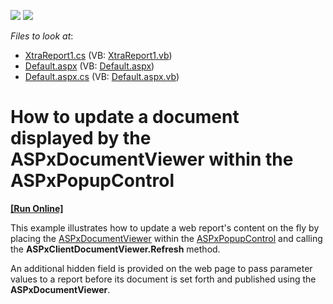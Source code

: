 <!-- default badges list -->
[![](https://img.shields.io/badge/Open_in_DevExpress_Support_Center-FF7200?style=flat-square&logo=DevExpress&logoColor=white)](https://supportcenter.devexpress.com/ticket/details/E914)
[![](https://img.shields.io/badge/📖_How_to_use_DevExpress_Examples-e9f6fc?style=flat-square)](https://docs.devexpress.com/GeneralInformation/403183)
<!-- default badges end -->
<!-- default file list -->
*Files to look at*:

* [XtraReport1.cs](./CS/DXSample/App_Code/XtraReport1.cs) (VB: [XtraReport1.vb](./VB/DXSample/App_Code/XtraReport1.vb))
* [Default.aspx](./CS/DXSample/Default.aspx) (VB: [Default.aspx](./VB/DXSample/Default.aspx))
* [Default.aspx.cs](./CS/DXSample/Default.aspx.cs) (VB: [Default.aspx.vb](./VB/DXSample/Default.aspx.vb))
<!-- default file list end -->
# How to update a document displayed by the ASPxDocumentViewer within the ASPxPopupControl
<!-- run online -->
**[[Run Online]](https://codecentral.devexpress.com/e914/)**
<!-- run online end -->


<p>This example illustrates how to update a web report's content on the fly by placing the <a href="http://documentation.devexpress.com/#XtraReports/CustomDocument5193"><u>ASPxDocumentViewer</u></a> within the <a href="http://documentation.devexpress.com/#AspNet/CustomDocument8289"><u>ASPxPopupControl</u></a> and calling the <strong>ASPxClient</strong><strong>Document</strong><strong>Viewer.Refresh</strong> method.</p><p>An additional hidden field is provided on the web page to pass parameter values to a report before its document is set forth and published using the <strong>ASPxDocumentViewer</strong>.</p>

<br/>


